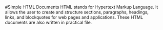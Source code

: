 #Simple HTML Documents
HTML stands for Hypertext Markup Language. It allows the user to create and structure sections, paragraphs, headings, links, and blockquotes for web pages and applications.
These HTML documents are also written in practical file.